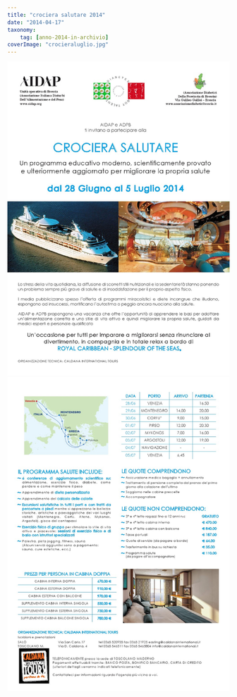 ```yaml
---
title: "crociera salutare 2014"
date: "2014-04-17"
taxonomy: 
    tag: [anno-2014-in-archivio]
coverImage: "crocieraluglio.jpg"
---
```


![](images/crocieraluglio.jpg)![](images/crocieraluglioprogramma.jpg)

